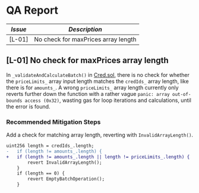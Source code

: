 # QA Report

| *Issue* | *Description*                                                                  |
|---------|--------------------------------------------------------------------------------|
| [L-01]  | No check for maxPrices array length                                            |

## [L-01] No check for maxPrices array length

In ```_validateAndCalculateBatch()``` in [Cred.sol](https://github.com/code-423n4/2024-08-phi/blob/8c0985f7a10b231f916a51af5d506dd6b0c54120/src/Cred.sol#L826), there is no check for whether the ```priceLimits_``` array input length matches the ```credIds_``` array length, like there is for ```amounts_```. A wrong ```priceLimits_``` array length currently only reverts further down the function with a rather vague ```panic: array out-of-bounds access (0x32)```, wasting gas for loop iterations and calculations, until the error is found.

### **Recommended Mitigation Steps**

Add a check for matching array length, reverting with ```InvalidArrayLength()```.

```diff
uint256 length = credIds_.length;
-   if (length != amounts_.length) {
+   if (length != amounts_.length || length != priceLimits_.length) {
        revert InvalidArrayLength();
    }
    if (length == 0) {
        revert EmptyBatchOperation();
    }
```
